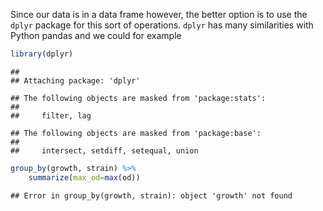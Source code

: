 Since our data is in a data frame however, the better option is to use the `dplyr` package for this sort of operations. `dplyr` has many similarities with Python pandas and we could for example


```r
library(dplyr)
```

```
## 
## Attaching package: 'dplyr'
```

```
## The following objects are masked from 'package:stats':
## 
##     filter, lag
```

```
## The following objects are masked from 'package:base':
## 
##     intersect, setdiff, setequal, union
```

```r
group_by(growth, strain) %>%
    summarize(max_od=max(od))
```

```
## Error in group_by(growth, strain): object 'growth' not found
```
